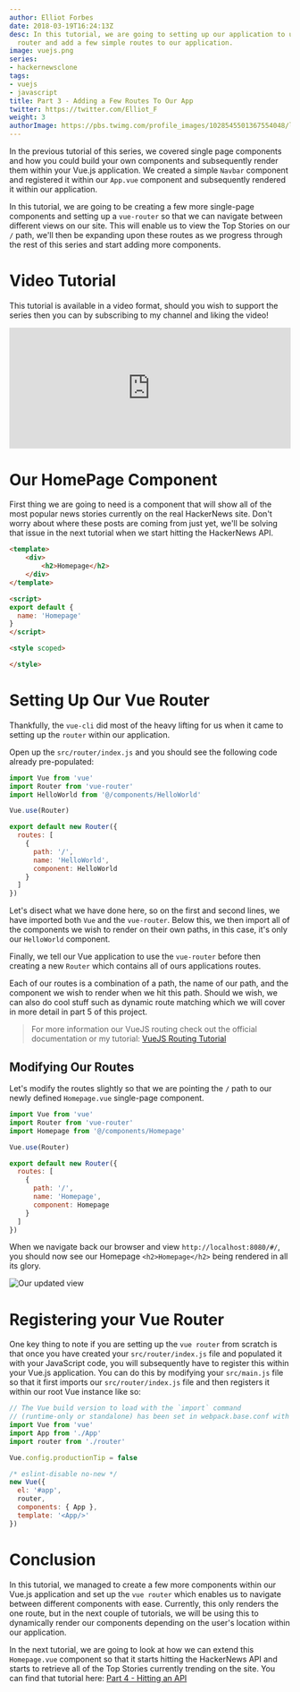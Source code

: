 ```yaml
---
author: Elliot Forbes
date: 2018-03-19T16:24:13Z
desc: In this tutorial, we are going to setting up our application to use the vue
  router and add a few simple routes to our application.
image: vuejs.png
series:
- hackernewsclone
tags:
- vuejs
- javascript
title: Part 3 - Adding a Few Routes To Our App
twitter: https://twitter.com/Elliot_F
weight: 3
authorImage: https://pbs.twimg.com/profile_images/1028545501367554048/lzr43cQv_400x400.jpg
---
```


In the previous tutorial of this series, we covered single page components and how you could build your own components and subsequently render them within your Vue.js application. We created a simple `Navbar` component and registered it within our `App.vue` component and subsequently rendered it within our application. 

In this tutorial, we are going to be creating a few more single-page components and setting up a `vue-router` so that we can navigate between different views on our site. This will enable us to view the Top Stories on our `/` path, we'll then be expanding upon these routes as we progress through the rest of this series and start adding more components.

# Video Tutorial

This tutorial is available in a video format, should you wish to support the series then you can by subscribing to my channel and liking the video!

<div style="position:relative;height:0;padding-bottom:42.76%"><iframe src="https://www.youtube.com/embed/XLL2ufItDyM?list=PLzUGFf4GhXBLWueypt6avCKOCNt0675EQ&amp;ecver=2" style="position:absolute;width:100%;height:100%;left:0" width="842" height="360" frameborder="0" allow="autoplay; encrypted-media" allowfullscreen></iframe></div>

# Our HomePage Component

First thing we are going to need is a component that will show all of the most popular news stories currently on the real HackerNews site. Don't worry about where these posts are coming from just yet, we'll be solving that issue in the next tutorial when we start hitting the HackerNews API.

```html
<template>
    <div>
        <h2>Homepage</h2>
    </div>
</template>

<script>
export default {
  name: 'Homepage'
}
</script>

<style scoped>

</style>

```

# Setting Up Our Vue Router

Thankfully, the `vue-cli` did most of the heavy lifting for us when it came to setting up the `router` within our application.  

Open up the `src/router/index.js` and you should see the following code already pre-populated:

```js
import Vue from 'vue'
import Router from 'vue-router'
import HelloWorld from '@/components/HelloWorld'

Vue.use(Router)

export default new Router({
  routes: [
    {
      path: '/',
      name: 'HelloWorld',
      component: HelloWorld
    }
  ]
})
```

Let's disect what we have done here, so on the first and second lines, we have imported both `Vue` and the `vue-router`. Below this, we then import all of the components we wish to render on their own paths, in this case, it's only our `HelloWorld` component.

Finally, we tell our Vue application to use the `vue-router` before then creating a new `Router` which contains all of ours applications routes. 

Each of our routes is a combination of a path, the name of our path, and the component we wish to render when we hit this path. Should we wish, we can also do cool stuff such as dynamic route matching which we will cover in more detail in part 5 of this project.

> For more information our VueJS routing check out the official documentation or my tutorial: [VueJS Routing Tutorial](/javascript/vuejs/vue-router-beginners-tutorial/)

## Modifying Our Routes

Let's modify the routes slightly so that we are pointing the `/` path to our newly defined `Homepage.vue` single-page component.

```js
import Vue from 'vue'
import Router from 'vue-router'
import Homepage from '@/components/Homepage'

Vue.use(Router)

export default new Router({
  routes: [
    {
      path: '/',
      name: 'Homepage',
      component: Homepage
    }
  ]
})
```

When we navigate back our browser and view `http://localhost:8080/#/`, you should now see our Homepage `<h2>Homepage</h2>` being rendered in all its glory.

![Our updated view](https://s3-eu-west-1.amazonaws.com/images.tutorialedge.net/images/hackernews-clone/screenshot-04.png)

# Registering your Vue Router

One key thing to note if you are setting up the `vue router` from scratch is that once you have created your `src/router/index.js` file and populated it with your JavaScript code, you will subsequently have to register this within your Vue.js application. You can do this by modifying your `src/main.js` file so that it first imports our `src/router/index.js` file and then registers it within our root Vue instance like so:

```js
// The Vue build version to load with the `import` command
// (runtime-only or standalone) has been set in webpack.base.conf with an alias.
import Vue from 'vue'
import App from './App'
import router from './router'

Vue.config.productionTip = false

/* eslint-disable no-new */
new Vue({
  el: '#app',
  router,
  components: { App },
  template: '<App/>'
})
```

# Conclusion

In this tutorial, we managed to create a few more components within our Vue.js application and set up the `vue router` which enables us to navigate between different components with ease. Currently, this only renders the one route, but in the next couple of tutorials, we will be using this to dynamically render our components depending on the user's location within our application. 

In the next tutorial, we are going to look at how we can extend this `Homepage.vue` component so that it starts hitting the HackerNews API and starts to retrieve all of the Top Stories currently trending on the site. You can find that tutorial here: [Part 4 - Hitting an API](/projects/hacker-news-clone-vuejs/part-4-hitting-an-api/)